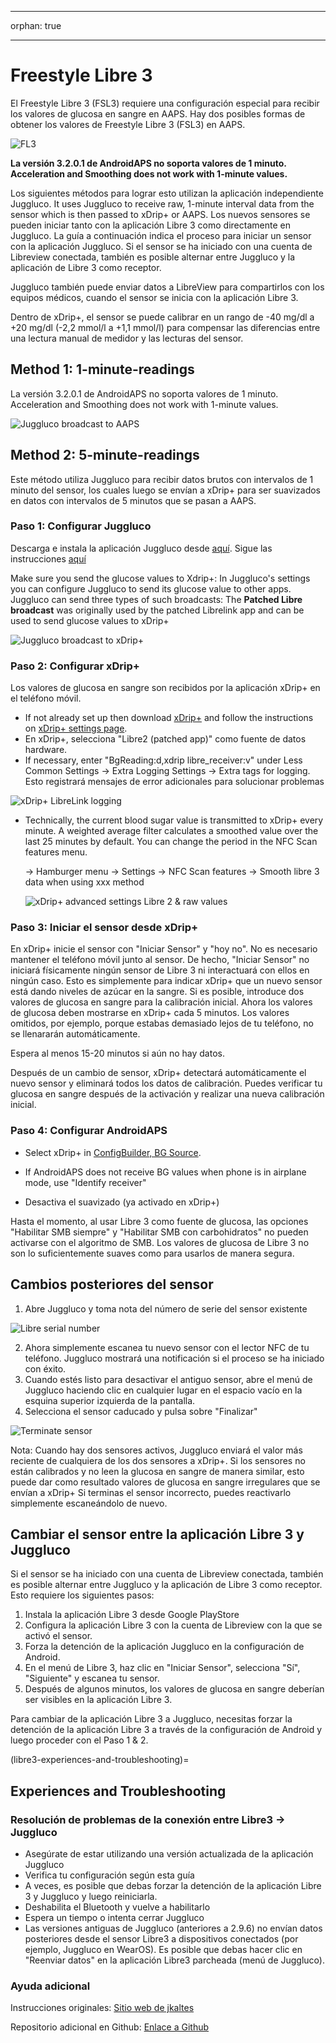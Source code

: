 - - -
orphan: true
- - -

# **Freestyle Libre 3**

El Freestyle Libre 3 (FSL3) requiere una configuración especial para recibir los valores de glucosa en sangre en AAPS. Hay dos posibles formas de obtener los valores de Freestyle Libre 3 (FSL3) en AAPS.

![FL3](../images/d912c1d3-06d2-4b58-ad7c-025ca1980fae.jpeg)

**La versión 3.2.0.1 de AndroidAPS no soporta valores de 1 minuto. Acceleration and Smoothing does not work with 1-minute values.**

Los siguientes métodos para lograr esto utilizan la aplicación independiente Juggluco. It uses Juggluco to receive raw, 1-minute interval data from the sensor which is then passed to xDrip+ or AAPS. Los nuevos sensores se pueden iniciar tanto con la aplicación Libre 3 como directamente en Juggluco. La guía a continuación indica el proceso para iniciar un sensor con la aplicación Juggluco. Si el sensor se ha iniciado con una cuenta de Libreview conectada, también es posible alternar entre Juggluco y la aplicación de Libre 3 como receptor.

Juggluco también puede enviar datos a LibreView para compartirlos con los equipos médicos, cuando el sensor se inicia con la aplicación Libre 3.

Dentro de xDrip+, el sensor se puede calibrar en un rango de -40 mg/dl a +20 mg/dl (-2,2 mmol/l a +1,1 mmol/l) para compensar las diferencias entre una lectura manual de medidor y las lecturas del sensor.

## Method 1: 1-minute-readings
La versión 3.2.0.1 de AndroidAPS no soporta valores de 1 minuto. Acceleration and Smoothing does not work with 1-minute values.

![Juggluco broadcast to AAPS](../images/Juggluco_AAPS.png)


## Method 2: 5-minute-readings
Este método utiliza Juggluco para recibir datos brutos con intervalos de 1 minuto del sensor, los cuales luego se envían a xDrip+ para ser suavizados en datos con intervalos de 5 minutos que se pasan a AAPS.

### Paso 1: Configurar Juggluco
Descarga e instala la aplicación Juggluco desde [aquí](https://www.juggluco.nl/Juggluco/download.html). Sigue las instrucciones [aquí](https://www.juggluco.nl/Juggluco/libre3/)

Make sure you send the glucose values to Xdrip+: In Juggluco's settings you can configure Juggluco to send its glucose value to other apps. Juggluco can send three types of such broadcasts: The **Patched Libre broadcast** was originally used by the patched Librelink app and can be used to send glucose values to xDrip+

![Juggluco broadcast to xDrip+](../images/Juggluco_xDrip.png)

### Paso 2: Configurar xDrip+

Los valores de glucosa en sangre son recibidos por la aplicación xDrip+ en el teléfono móvil.

- If not already set up then download [xDrip+](https://github.com/NightscoutFoundation/xDrip) and follow the instructions on [xDrip+ settings page](../CompatibleCgms/xDrip.md).
- En xDrip+, selecciona "Libre2 (patched app)" como fuente de datos hardware.
- If necessary, enter "BgReading:d,xdrip libre_receiver:v" under Less Common Settings → Extra Logging Settings → Extra tags for logging. Esto registrará mensajes de error adicionales para solucionar problemas

![xDrip+ LibreLink logging](../images/Libre2_Tags.png)

- Technically, the current blood sugar value is transmitted to xDrip+ every minute. A weighted average filter calculates a smoothed value over the last 25 minutes by default. You can change the period in the NFC Scan features menu.

  → Hamburger menu → Settings → NFC Scan features → Smooth libre 3 data when using xxx method

  ![xDrip+ advanced settings Libre 2 & raw values](../images/xDrip_Libre3_Smooth.png)



### Paso 3: Iniciar el sensor desde xDrip+

En xDrip+ inicie el sensor con "Iniciar Sensor" y "hoy no". No es necesario mantener el teléfono móvil junto al sensor. De hecho, "Iniciar Sensor" no iniciará físicamente ningún sensor de Libre 3 ni interactuará con ellos en ningún caso. Esto es simplemente para indicar xDrip+ que un nuevo sensor está dando niveles de azúcar en la sangre. Si es posible, introduce dos valores de glucosa en sangre para la calibración inicial. Ahora los valores de glucosa deben mostrarse en xDrip+ cada 5 minutos. Los valores omitidos, por ejemplo, porque estabas demasiado lejos de tu teléfono, no se llenararán automáticamente.

Espera al menos 15-20 minutos si aún no hay datos.

Después de un cambio de sensor, xDrip+ detectará automáticamente el nuevo sensor y eliminará todos los datos de calibración. Puedes verificar tu glucosa en sangre después de la activación y realizar una nueva calibración inicial.

### Paso 4: Configurar AndroidAPS

- Select xDrip+ in [ConfigBuilder, BG Source](#Config-Builder-bg-source).

- If AndroidAPS does not receive BG values when phone is in airplane mode, use "Identify receiver"
- Desactiva el suavizado (ya activado en xDrip+)

Hasta el momento, al usar Libre 3 como fuente de glucosa, las opciones "Habilitar SMB siempre" y "Habilitar SMB con carbohidratos" no pueden activarse con el algoritmo de SMB. Los valores de glucosa de Libre 3 no son lo suficientemente suaves como para usarlos de manera segura.



## Cambios posteriores del sensor

1. Abre Juggluco y toma nota del número de serie del sensor existente

![Libre serial number](../images/libre3/step_13.jpg)

2. Ahora simplemente escanea tu nuevo sensor con el lector NFC de tu teléfono. Juggluco mostrará una notificación si el proceso se ha iniciado con éxito.
3. Cuando estés listo para desactivar el antiguo sensor, abre el menú de Juggluco haciendo clic en cualquier lugar en el espacio vacío en la esquina superior izquierda de la pantalla.
4. Selecciona el sensor caducado y pulsa sobre "Finalizar"

![Terminate sensor](../images/libre3/step_14.jpg)

Nota: Cuando hay dos sensores activos, Juggluco enviará el valor más reciente de cualquiera de los dos sensores a xDrip+. Si los sensores no están calibrados y no leen la glucosa en sangre de manera similar, esto puede dar como resultado valores de glucosa en sangre irregulares que se envían a xDrip+ Si terminas el sensor incorrecto, puedes reactivarlo simplemente escaneándolo de nuevo.

## Cambiar el sensor entre la aplicación Libre 3 y Juggluco

Si el sensor se ha iniciado con una cuenta de Libreview conectada, también es posible alternar entre Juggluco y la aplicación de Libre 3 como receptor. Esto requiere los siguientes pasos:

1. Instala la aplicación Libre 3 desde Google PlayStore
2. Configura la aplicación Libre 3 con la cuenta de Libreview con la que se activó el sensor.
3. Forza la detención de la aplicación Juggluco en la configuración de Android.
4. En el menú de Libre 3, haz clic en "Iniciar Sensor", selecciona "Sí", "Siguiente" y escanea tu sensor.
5. Después de algunos minutos, los valores de glucosa en sangre deberían ser visibles en la aplicación Libre 3.

Para cambiar de la aplicación Libre 3 a Juggluco, necesitas forzar la detención de la aplicación Libre 3 a través de la configuración de Android y luego proceder con el Paso 1 & 2.

(libre3-experiences-and-troubleshooting)=
## Experiences and Troubleshooting

### Resolución de problemas de la conexión entre Libre3 -> Juggluco

- Asegúrate de estar utilizando una versión actualizada de la aplicación Juggluco
- Verifica tu configuración según esta guía
- A veces, es posible que debas forzar la detención de la aplicación Libre 3 y Juggluco y luego reiniciarla.
- Deshabilita el Bluetooth y vuelve a habilitarlo
- Espera un tiempo o intenta cerrar Juggluco
- Las versiones antiguas de Juggluco (anteriores a 2.9.6) no envían datos posteriores desde el sensor Libre3 a dispositivos conectados (por ejemplo, Juggluco en WearOS). Es posible que debas hacer clic en "Reenviar datos" en la aplicación Libre3 parcheada (menú de Juggluco).

### Ayuda adicional

Instrucciones originales: [Sitio web de jkaltes](https://www.juggluco.nl/Juggluco/libre3/)

Repositorio adicional en Github: [Enlace a Github](https://github.com/maheini/FreeStyle-Libre-3-patch)
